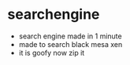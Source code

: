 # searchengine
- search engine made in 1 minute
- made to search black mesa xen
- it is goofy now zip it
